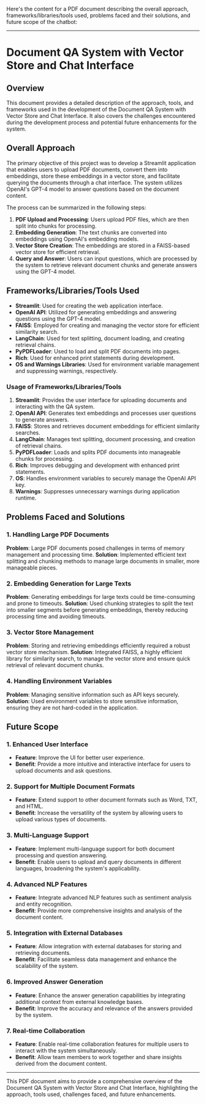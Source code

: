 Here's the content for a PDF document describing the overall approach, frameworks/libraries/tools used, problems faced and their solutions, and future scope of the chatbot:

---

# Document QA System with Vector Store and Chat Interface

## Overview

This document provides a detailed description of the approach, tools, and frameworks used in the development of the Document QA System with Vector Store and Chat Interface. It also covers the challenges encountered during the development process and potential future enhancements for the system.

## Overall Approach

The primary objective of this project was to develop a Streamlit application that enables users to upload PDF documents, convert them into embeddings, store these embeddings in a vector store, and facilitate querying the documents through a chat interface. The system utilizes OpenAI's GPT-4 model to answer questions based on the document content.

The process can be summarized in the following steps:

1. **PDF Upload and Processing**: Users upload PDF files, which are then split into chunks for processing.
2. **Embedding Generation**: The text chunks are converted into embeddings using OpenAI's embedding models.
3. **Vector Store Creation**: The embeddings are stored in a FAISS-based vector store for efficient retrieval.
4. **Query and Answer**: Users can input questions, which are processed by the system to retrieve relevant document chunks and generate answers using the GPT-4 model.

## Frameworks/Libraries/Tools Used

- **Streamlit**: Used for creating the web application interface.
- **OpenAI API**: Utilized for generating embeddings and answering questions using the GPT-4 model.
- **FAISS**: Employed for creating and managing the vector store for efficient similarity search.
- **LangChain**: Used for text splitting, document loading, and creating retrieval chains.
- **PyPDFLoader**: Used to load and split PDF documents into pages.
- **Rich**: Used for enhanced print statements during development.
- **OS and Warnings Libraries**: Used for environment variable management and suppressing warnings, respectively.

### Usage of Frameworks/Libraries/Tools

1. **Streamlit**: Provides the user interface for uploading documents and interacting with the QA system.
2. **OpenAI API**: Generates text embeddings and processes user questions to generate answers.
3. **FAISS**: Stores and retrieves document embeddings for efficient similarity searches.
4. **LangChain**: Manages text splitting, document processing, and creation of retrieval chains.
5. **PyPDFLoader**: Loads and splits PDF documents into manageable chunks for processing.
6. **Rich**: Improves debugging and development with enhanced print statements.
7. **OS**: Handles environment variables to securely manage the OpenAI API key.
8. **Warnings**: Suppresses unnecessary warnings during application runtime.

## Problems Faced and Solutions

### 1. Handling Large PDF Documents
**Problem**: Large PDF documents posed challenges in terms of memory management and processing time.
**Solution**: Implemented efficient text splitting and chunking methods to manage large documents in smaller, more manageable pieces.

### 2. Embedding Generation for Large Texts
**Problem**: Generating embeddings for large texts could be time-consuming and prone to timeouts.
**Solution**: Used chunking strategies to split the text into smaller segments before generating embeddings, thereby reducing processing time and avoiding timeouts.

### 3. Vector Store Management
**Problem**: Storing and retrieving embeddings efficiently required a robust vector store mechanism.
**Solution**: Integrated FAISS, a highly efficient library for similarity search, to manage the vector store and ensure quick retrieval of relevant document chunks.

### 4. Handling Environment Variables
**Problem**: Managing sensitive information such as API keys securely.
**Solution**: Used environment variables to store sensitive information, ensuring they are not hard-coded in the application.

## Future Scope

### 1. Enhanced User Interface
- **Feature**: Improve the UI for better user experience.
- **Benefit**: Provide a more intuitive and interactive interface for users to upload documents and ask questions.

### 2. Support for Multiple Document Formats
- **Feature**: Extend support to other document formats such as Word, TXT, and HTML.
- **Benefit**: Increase the versatility of the system by allowing users to upload various types of documents.

### 3. Multi-Language Support
- **Feature**: Implement multi-language support for both document processing and question answering.
- **Benefit**: Enable users to upload and query documents in different languages, broadening the system's applicability.

### 4. Advanced NLP Features
- **Feature**: Integrate advanced NLP features such as sentiment analysis and entity recognition.
- **Benefit**: Provide more comprehensive insights and analysis of the document content.

### 5. Integration with External Databases
- **Feature**: Allow integration with external databases for storing and retrieving documents.
- **Benefit**: Facilitate seamless data management and enhance the scalability of the system.

### 6. Improved Answer Generation
- **Feature**: Enhance the answer generation capabilities by integrating additional context from external knowledge bases.
- **Benefit**: Improve the accuracy and relevance of the answers provided by the system.

### 7. Real-time Collaboration
- **Feature**: Enable real-time collaboration features for multiple users to interact with the system simultaneously.
- **Benefit**: Allow team members to work together and share insights derived from the document content.

---

This PDF document aims to provide a comprehensive overview of the Document QA System with Vector Store and Chat Interface, highlighting the approach, tools used, challenges faced, and future enhancements.
